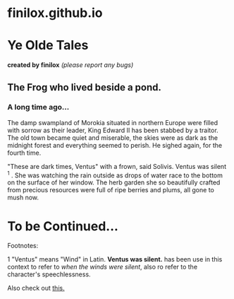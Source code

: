 # finilox.github.io
# Ye Olde Tales

**created by finilox**
_(please report any bugs)_

## The Frog who lived beside a pond.
### A long time ago...

The damp swampland of Morokia situated in northern Europe were filled with sorrow as their leader, King Edward II has been stabbed by a traitor. The old town became quiet and miserable, the skies were as dark as the midnight forest and everything seemed to perish. He sighed again, for the fourth time. 

"These are dark times, Ventus" with a frown, said Solivis. Ventus was silent <sup>1</sup> . She was watching the rain outside as drops of water race to the bottom on the surface of her window. The herb garden she so beautifully crafted from precious resources were full of ripe berries and plums, all gone to mush now.

# To be Continued...


Footnotes: 

1 "Ventus" means "Wind" in Latin. **Ventus was silent.** has been use in this context to refer to _when the winds were silent_, also ro refer to the character's speechlessness.

Also check out [this.](https://scp-wiki.wikidot.com/wanderers-library-hub)

